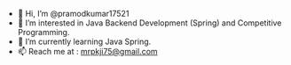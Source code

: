 - 👋 Hi, I’m @pramodkumar17521
- 👀 I’m interested in Java Backend Development (Spring) and Competitive Programming.
- 🌱 I’m currently learning Java Spring.
- 📫 Reach me at : mrpkji75@gmail.com

<!---
pramodkumar17521/pramodkumar17521 is a ✨ special ✨ repository because its `README.md` (this file) appears on your GitHub profile.
You can click the Preview link to take a look at your changes.
--->
